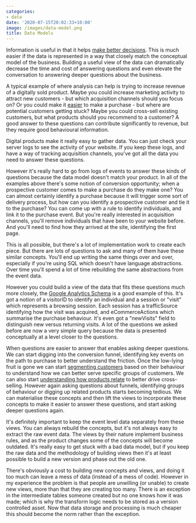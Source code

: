 ```yaml
---
categories:
- data
date: '2020-07-15T20:02:33+10:00'
image: /images/data-model.png
title: Data Models
---
```


Information is useful in that it helps [make better decisions](/analysis-decision).
This is much easier if the data is represented in a way that closely match the conceptual model of the business.
Building a useful view of the data can dramatically decrease the time and cost of answering questions and even elevate the conversation to answering deeper questions about the business.

A typical example of where analysis can help is trying to increase revenue of a digitally sold product.
Maybe you could increase marketing activity to attract new customers - but which acquisition channels should you focus on?
Or you could make it [easier](/power-of-easy) to make a purchase - but where are potential customers getting stuck?
Maybe you could cross-sell existing customers, but what products should you recommend to a customer?
A good answer to these questions can contribute significantly to revenue, but they require good behavioural information.

Digital products make it really easy to gather data.
You can just check your server logs to see the activity of your website.
If you keep these logs, and have a way of tracking acquisition channels, you've got all the data you need to answer these questions.

However it's really hard to go from logs of events to answer these kinds of questions because the data model doesn't match your product.
In all of the examples above there's some notion of conversion opportunity; when a prospective customer comes to make a purchase do they make one?
You can almost certainly identify a purchase because it will trigger some sort of delivery process, but how can you identify a prospective customer and tie it to the purchase?
You can come up with a rule to identify individuals, and link it to the purchase event.
But you're really interested in acquisition channels, you'll remove individuals that have been to your website before.
And you'll need to find how they arrived at the site, identifying the first page.

This is all possible, but there's a lot of implementation work to create each piece.
But there are lots of questions to ask and many of them have these similar concepts.
You'll end up writing the same things over and over, especially if you're using SQL which doesn't have language abstractions.
Over time you'll spend a lot of time rebuilding the same abstractions from the event data.

However you could build a view of the data that fits these questions much more closely, the [Google Analytics Schema](https://support.google.com/analytics/answer/3437719) is a good example of this.
It's got a notion of a visitorID to identify an individual and a session or "visit" which represents a browsing session.
Each session has a trafficSource identifying how the visit was acquired, and eCommerceActions which summarise the purchase behaviour.
It's even got a "newVisits" field to distinguish new versus returning visits.
A lot of the questions we asked before are now a very simple query because the data is presented conceptually at a level closer to the questions.

When questions are easier to answer that enables asking deeper questions.
We can start digging into the conversion funnel, identifying key events on the path to purchase to better understand the friction.
Once the low-lying fruit is gone we can start [segmenting customers](/clustering-segmentation) based on their behaviour to understand how we can better serve specific groups of customers.
We can also start [understanding how products relate](/recommendation-graph) to better drive cross-selling.
However again asking questions about funnels, identifying groups of behaviour or digging up related products starts becoming tedious.
We can materialise these concepts and then lift the views to incorporate these concepts to make it easier to answer these questions, and start asking deeper questions again.

It's definitely important to keep the event level data separately from these views.
You can always rebuild the concepts, but it's not always easy to extract the raw event data.
The views by their nature implement business rules, and as the product changes some of the concepts will become outdated.
It's really easy to get stuck with a bad data model, but if you keep the raw data and the methodology of building views then it's at least possible to build a new version and phase out the old one.

There's obviously a cost to building new concepts and views, and doing it too much can leave a mess of data (instead of a mess of code).
However in my experience the problem is that people are unwilling (or unable) to create new views, more than that they are creating too many.
There is an exception in the intermediate tables someone created but no one knows how it was made; which is why the transform logic needs to be stored as a version controlled asset.
Now that data storage and processing is much cheaper this should become the norm rather than the exception.